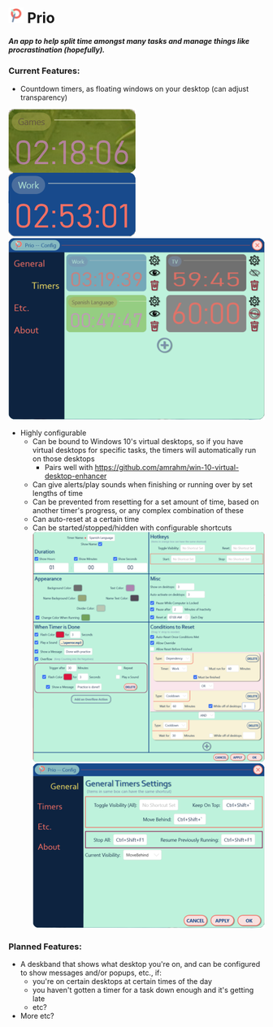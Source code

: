 # <img src="https://github.com/amrahm/Prio/blob/master/Infrastructure/SharedResources/images/icons-assets/prio.png?raw=true" alt="Prio Icon" width="30" height="30"> Prio
##### An app to help split time amongst many tasks and manage things like procrastination (hopefully).


### Current Features:
* Countdown timers, as floating windows on your desktop (can adjust transparency)

![Floating Windows](https://github.com/amrahm/Prio/blob/master/sample_images/floating%20window.png?raw=true)
![Timers List](https://github.com/amrahm/Prio/blob/master/sample_images/timers.png?raw=true)
* Highly configurable
  * Can be bound to Windows 10's virtual desktops, so if you have virtual desktops for specific tasks, the timers will automatically run on those desktops
      * Pairs well with https://github.com/amrahm/win-10-virtual-desktop-enhancer
  * Can give alerts/play sounds when finishing or running over by set lengths of time
  * Can be prevented from resetting for a set amount of time, based on another timer's progress, or any complex combination of these
  * Can auto-reset at a certain time
  * Can be started/stopped/hidden with configurable shortcuts
![Settings](https://github.com/amrahm/Prio/blob/master/sample_images/Settings.png?raw=true)
![General Timer Settings](https://github.com/amrahm/Prio/blob/master/sample_images/general.png?raw=true)
### Planned Features:
* A deskband that shows what desktop you're on, and can be configured to show messages and/or popups, etc., if:
  * you're on certain desktops at certain times of the day
  * you haven't gotten a timer for a task down enough and it's getting late
  * etc?
* More etc?
